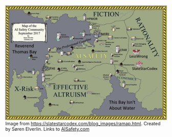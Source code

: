 ![Map of AI Existential Safety by Søren Elverlin (Sept 2017)](map-sept-2017.jpg)
Image from https://slatestarcodex.com/blog_images/ramap.html. Created by Søren Elverlin. Links to [AISafety.com](https://www.aisafety.com)

